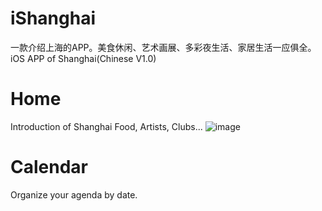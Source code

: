 # iShanghai
一款介绍上海的APP。美食休闲、艺术画展、多彩夜生活、家居生活一应俱全。
iOS APP of Shanghai(Chinese V1.0)

# Home
Introduction of Shanghai Food, Artists, Clubs...
![image](https://github.com/Muizchen/iShanghai/tree/master/Screenshots/Home.png)

# Calendar
Organize your agenda by date.
